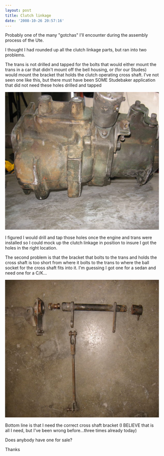 ```yaml
---
layout: post
title: Clutch linkage
date: '2008-10-26 20:57:16'
---
```

Probably one of the many "gotchas" I'll encounter during the assembly process of the Ute.

I thought I had rounded up all the clutch linkage parts, but ran into two problems.

The trans is not drilled and tapped for the bolts that would either mount the trans in a car that didn't mount off the bell housing, or (for our Studes) would mount the bracket that holds the clutch operating cross shaft. I've not seen one like this, but there must have been SOME Studebaker application that did not need these holes drilled and tapped

<a href="/uploads/2008/10/clutch-002.jpg"><img class="alignnone size-medium wp-image-402" src="/uploads/2008/10/clutch-002-600x450.jpg" alt="" width="600" height="450" /></a>

I figured I would drill and tap those holes once the engine and trans were installed so I could mock up the clutch linkage in position to insure I got the holes in the right location.

The second problem is that the bracket that bolts to the trans and holds the cross shaft is too short from where it bolts to the trans to where the ball socket for the cross shaft fits into it. I'm guessing I got one for a sedan and need one for a C/K...

<a href="/uploads/2008/10/clutch-001.jpg"><img class="alignnone size-medium wp-image-404" src="/uploads/2008/10/clutch-001-600x450.jpg" alt="" width="600" height="450" /></a>

Bottom line is that I need the correct cross shaft bracket (I BELIEVE that is all I need, but I've been wrong before...three times already today)

Does anybody have one for sale?

Thanks
